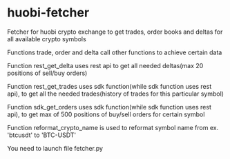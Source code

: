 # huobi-fetcher
Fetcher for huobi crypto exchange to get trades, order books and deltas for all available crypto symbols

Functions trade, order and delta call other functions to achieve certain data

Function rest_get_delta uses rest api to get all needed deltas(max 20 positions of sell/buy orders)

Function rest_get_trades uses sdk function(while sdk function uses rest api), to get all the needed trades(history of trades for this particular symbol)

Function sdk_get_orders uses sdk function(while sdk function uses rest api), to get max of 500 positions of buy/sell orders for certain symbol

Function reformat_crypto_name is used to reformat symbol name from ex. 'btcusdt' to 'BTC-USDT'

You need to launch file fetcher.py
